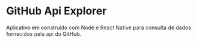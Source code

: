 # GitHub Api Explorer
Aplicativo em construido com Node e React Native para consulta de dados fornecidos pela api do GitHub.
